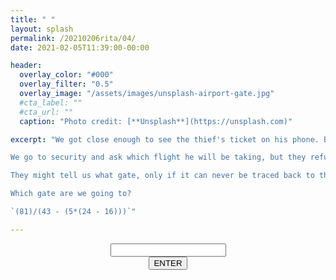```yaml
---
title: " "
layout: splash
permalink: /20210206rita/04/
date: 2021-02-05T11:39:00-00:00

header:
  overlay_color: "#000"
  overlay_filter: "0.5"
  overlay_image: "/assets/images/unsplash-airport-gate.jpg"
  #cta_label: ""
  #cta_url: ""
  caption: "Photo credit: [**Unsplash**](https://unsplash.com)"

excerpt: "We got close enough to see the thief's ticket on his phone. But he has disappeared again!

We go to security and ask which flight he will be taking, but they refuse to tell us due to confidentiality issues.

They might tell us what gate, only if it can never be traced back to them!

Which gate are we going to?

`(81)/(43 - (5*(24 - 16)))`"

---  
```



<center>
  <div class="wrapper">
    <form class="form1" action="https://www.albertsmysteries.com/20210206rita/">
      <div class="inputcontent">
          <input type="text" id="password" /><br />
      </div>
      <div class="buttons">
        <input
          class="orangebutton"
          type="button"
          value="ENTER"
          onclick="checkPassword()" />
      </div>
    </form>
  </div>
</center>
<script src="/assets/js/20210206rita/04.js"></script>

